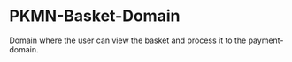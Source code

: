 # PKMN-Basket-Domain

Domain where the user can view the basket and process it to the payment-domain.